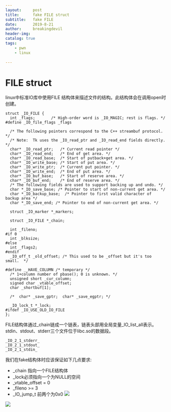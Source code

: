 ```yaml
---
layout:     post
title:      fake FILE struct
subtitle:   fake FILE
date:       2019-8-21
author:     breakingdevil
header-img: 
catalog: true
tags:
    - pwn
	- linux
    
---
```


# FILE struct
linux中标准IO库中使用FILE 结构体来描述文件的结构。此结构体会在调用open时创建。
```
struct _IO_FILE {
  int _flags;       /* High-order word is _IO_MAGIC; rest is flags. */
#define _IO_file_flags _flags

  /* The following pointers correspond to the C++ streambuf protocol. */
  /* Note:  Tk uses the _IO_read_ptr and _IO_read_end fields directly. */
  char* _IO_read_ptr;   /* Current read pointer */
  char* _IO_read_end;   /* End of get area. */
  char* _IO_read_base;  /* Start of putback+get area. */
  char* _IO_write_base; /* Start of put area. */
  char* _IO_write_ptr;  /* Current put pointer. */
  char* _IO_write_end;  /* End of put area. */
  char* _IO_buf_base;   /* Start of reserve area. */
  char* _IO_buf_end;    /* End of reserve area. */
  /* The following fields are used to support backing up and undo. */
  char *_IO_save_base; /* Pointer to start of non-current get area. */
  char *_IO_backup_base;  /* Pointer to first valid character of backup area */
  char *_IO_save_end; /* Pointer to end of non-current get area. */

  struct _IO_marker *_markers;

  struct _IO_FILE *_chain;

  int _fileno;
#if 0
  int _blksize;
#else
  int _flags2;
#endif
  _IO_off_t _old_offset; /* This used to be _offset but it's too small.  */

#define __HAVE_COLUMN /* temporary */
  /* 1+column number of pbase(); 0 is unknown. */
  unsigned short _cur_column;
  signed char _vtable_offset;
  char _shortbuf[1];

  /*  char* _save_gptr;  char* _save_egptr; */

  _IO_lock_t *_lock;
#ifdef _IO_USE_OLD_IO_FILE
};
```

FILE结构体通过_chain链成一个链表，链表头部用全局变量_IO_list_all表示。
stdin、stdout、stderr三个文件位于libc.so的数据段。
```
_IO_2_1_stderr_
_IO_2_1_stdout_
_IO_2_1_stdin_
```
我们在fake结构体时应该保证如下几点要求:
* _chain 指向一个FILE结构体
* _lock必须指向一个为NULL的空间
* _vtable_offset = 0
* _fileno >= 3
* _IO_jump_t 前两个为0x0
![](https://github.com/breakingdevil/breakingdevil.github.io/raw/master/img/2019-8-21/1.png)


![](https://github.com/breakingdevil/breakingdevil.github.io/raw/master/img/2019-8-21/2.png)

